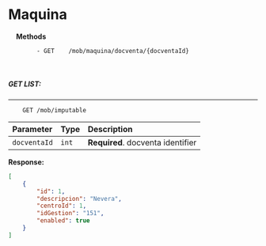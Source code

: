 # Maquina

&nbsp;
&nbsp;
**Methods**
```
        - GET    /mob/maquina/docventa/{docventaId}
```
&nbsp;
&nbsp;
&nbsp;

##### __GET LIST:__
---
```
    GET /mob/imputable
```
| Parameter | Type | Description |
| :--- | :--- | :--- |
| `docventaId` | `int` | **Required**. docventa identifier |
**Response:**
```json    
[
    {
        "id": 1,
        "descripcion": "Nevera",
        "centroId": 1,
        "idGestion": "151",
        "enabled": true
    }
]
```
&nbsp;
&nbsp;
&nbsp;

